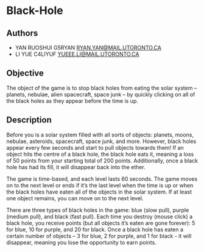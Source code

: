 # Black-Hole

## Authors
- YAN RUOSHUI G5RYAN RYAN.YAN@MAIL.UTORONTO.CA
- LI YUE C4LIYUF YUEEE.LI@MAIL.UTORONTO.CA

## Objective
The object of the game is to stop black holes from eating the solar system – planets, nebulae, alien spacecraft, space junk – by quickly clicking on all of the black holes as they appear before the time is up.

## Description
Before you is a solar system filled with all sorts of objects: planets, moons, nebulae, asteroids, spacecraft, space junk, and more. However, black holes appear every few seconds and start to pull objects towards them! If an object hits the centre of a black hole, the black hole eats it, meaning a loss of 50 points from your starting total of 200 points. Additionally, once a black hole has had its fill, it will disappear back into the ether.

The game is time-based, and each level lasts 60 seconds. The game moves on to the next level or ends if it’s the last level when the time is up or when the black holes have eaten all of the objects in the solar system. If at least one object remains, you can move on to the next level.

There are three types of black holes in the game: blue (slow pull), purple (medium pull), and black (fast pull). Each time you destroy (mouse click) a black hole, you receive points (but all objects it’s eaten are gone forever): 5 for blue, 10 for purple, and 20 for black. Once a black hole has eaten a certain number of objects – 3 for blue, 2 for purple, and 1 for black - it will disappear, meaning you lose the opportunity to earn points.

